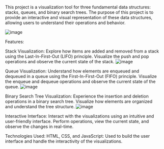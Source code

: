 This project is a visualization tool for three fundamental data structures: stacks, queues, and binary search trees. The purpose of this project is to provide an interactive and visual representation of these data structures, allowing users to understand their operations and behavior.

![image](https://github.com/Fjorelaa3/DS-Visualization/assets/123838458/822b789f-0415-4fb2-9d58-3494ed3f713e)

Features:

Stack Visualization: Explore how items are added and removed from a stack using the Last-In-First-Out (LIFO) principle. Visualize the push and pop operations and observe the current state of the stack.
![image](https://github.com/Fjorelaa3/DS-Visualization/assets/123838458/cce7dfbf-367f-4912-99a0-d396f5777c24)

Queue Visualization: Understand how elements are enqueued and dequeued in a queue using the First-In-First-Out (FIFO) principle. Visualize the enqueue and dequeue operations and observe the current state of the queue.
![image](https://github.com/Fjorelaa3/DS-Visualization/assets/123838458/ff2674b9-a010-4ad8-8fdb-eca8f43c28f1)

Binary Search Tree Visualization: Experience the insertion and deletion operations in a binary search tree. Visualize how elements are organized and understand the tree structure.
![image](https://github.com/Fjorelaa3/DS-Visualization/assets/123838458/68d96d71-408d-4afa-8328-194e68e1ed86)

Interactive Interface: Interact with the visualizations using an intuitive and user-friendly interface. Perform operations, view the current state, and observe the changes in real-time.

Technologies Used:
HTML, CSS, and JavaScript: Used to build the user interface and handle the interactivity of the visualizations.
